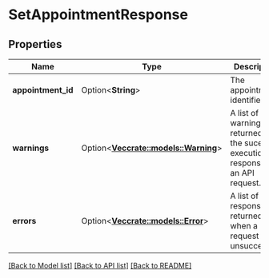 # SetAppointmentResponse

## Properties

Name | Type | Description | Notes
------------ | ------------- | ------------- | -------------
**appointment_id** | Option<**String**> | The appointment identifier. | [optional]
**warnings** | Option<[**Vec<crate::models::Warning>**](Warning.md)> | A list of warnings returned in the sucessful execution response of an API request. | [optional]
**errors** | Option<[**Vec<crate::models::Error>**](Error.md)> | A list of error responses returned when a request is unsuccessful. | [optional]

[[Back to Model list]](../README.md#documentation-for-models) [[Back to API list]](../README.md#documentation-for-api-endpoints) [[Back to README]](../README.md)


